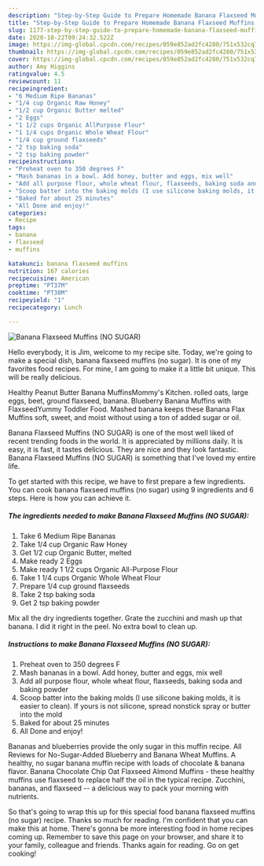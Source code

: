 ```yaml
---
description: "Step-by-Step Guide to Prepare Homemade Banana Flaxseed Muffins (NO SUGAR)"
title: "Step-by-Step Guide to Prepare Homemade Banana Flaxseed Muffins (NO SUGAR)"
slug: 1177-step-by-step-guide-to-prepare-homemade-banana-flaxseed-muffins-no-sugar
date: 2020-10-22T09:24:32.522Z
image: https://img-global.cpcdn.com/recipes/059e852ad2fc4280/751x532cq70/banana-flaxseed-muffins-no-sugar-recipe-main-photo.jpg
thumbnail: https://img-global.cpcdn.com/recipes/059e852ad2fc4280/751x532cq70/banana-flaxseed-muffins-no-sugar-recipe-main-photo.jpg
cover: https://img-global.cpcdn.com/recipes/059e852ad2fc4280/751x532cq70/banana-flaxseed-muffins-no-sugar-recipe-main-photo.jpg
author: Amy Higgins
ratingvalue: 4.5
reviewcount: 11
recipeingredient:
- "6 Medium Ripe Bananas"
- "1/4 cup Organic Raw Honey"
- "1/2 cup Organic Butter melted"
- "2 Eggs"
- "1 1/2 cups Organic AllPurpose Flour"
- "1 1/4 cups Organic Whole Wheat Flour"
- "1/4 cup ground flaxseeds"
- "2 tsp baking soda"
- "2 tsp baking powder"
recipeinstructions:
- "Preheat oven to 350 degrees F"
- "Mash bananas in a bowl. Add honey, butter and eggs, mix well"
- "Add all purpose flour, whole wheat flour, flaxseeds, baking soda and baking powder"
- "Scoop batter into the baking molds (I use silicone baking molds, it is easier to clean). If yours is not silicone, spread nonstick spray or butter into the mold"
- "Baked for about 25 minutes"
- "All Done and enjoy!"
categories:
- Recipe
tags:
- banana
- flaxseed
- muffins

katakunci: banana flaxseed muffins 
nutrition: 167 calories
recipecuisine: American
preptime: "PT37M"
cooktime: "PT30M"
recipeyield: "1"
recipecategory: Lunch

---
```



![Banana Flaxseed Muffins (NO SUGAR)](https://img-global.cpcdn.com/recipes/059e852ad2fc4280/751x532cq70/banana-flaxseed-muffins-no-sugar-recipe-main-photo.jpg)

Hello everybody, it is Jim, welcome to my recipe site. Today, we're going to make a special dish, banana flaxseed muffins (no sugar). It is one of my favorites food recipes. For mine, I am going to make it a little bit unique. This will be really delicious.

Healthy Peanut Butter Banana MuffinsMommy&#39;s Kitchen. rolled oats, large eggs, beet, ground flaxseed, banana. Blueberry Banana Muffins with FlaxseedYummy Toddler Food. Mashed banana keeps these Banana Flax Muffins soft, sweet, and moist without using a ton of added sugar or oil.

Banana Flaxseed Muffins (NO SUGAR) is one of the most well liked of recent trending foods in the world. It is appreciated by millions daily. It is easy, it is fast, it tastes delicious. They are nice and they look fantastic. Banana Flaxseed Muffins (NO SUGAR) is something that I've loved my entire life.


To get started with this recipe, we have to first prepare a few ingredients. You can cook banana flaxseed muffins (no sugar) using 9 ingredients and 6 steps. Here is how you can achieve it.

<!--inarticleads1-->

##### The ingredients needed to make Banana Flaxseed Muffins (NO SUGAR):

1. Take 6 Medium Ripe Bananas
1. Take 1/4 cup Organic Raw Honey
1. Get 1/2 cup Organic Butter, melted
1. Make ready 2 Eggs
1. Make ready 1 1/2 cups Organic All-Purpose Flour
1. Take 1 1/4 cups Organic Whole Wheat Flour
1. Prepare 1/4 cup ground flaxseeds
1. Take 2 tsp baking soda
1. Get 2 tsp baking powder


Mix all the dry ingredients together. Grate the zucchini and mash up that banana. I did it right in the peel. No extra bowl to clean up. 

<!--inarticleads2-->

##### Instructions to make Banana Flaxseed Muffins (NO SUGAR):

1. Preheat oven to 350 degrees F
1. Mash bananas in a bowl. Add honey, butter and eggs, mix well
1. Add all purpose flour, whole wheat flour, flaxseeds, baking soda and baking powder
1. Scoop batter into the baking molds (I use silicone baking molds, it is easier to clean). If yours is not silicone, spread nonstick spray or butter into the mold
1. Baked for about 25 minutes
1. All Done and enjoy!


Bananas and blueberries provide the only sugar in this muffin recipe. All Reviews for No-Sugar-Added Blueberry and Banana Wheat Muffins. A healthy, no sugar banana muffin recipe with loads of chocolate &amp; banana flavor. Banana Chocolate Chip Oat Flaxseed Almond Muffins - these healthy muffins use flaxseed to replace half the oil in the typical recipe. Zucchini, bananas, and flaxseed -- a delicious way to pack your morning with nutrients. 

So that's going to wrap this up for this special food banana flaxseed muffins (no sugar) recipe. Thanks so much for reading. I'm confident that you can make this at home. There's gonna be more interesting food in home recipes coming up. Remember to save this page on your browser, and share it to your family, colleague and friends. Thanks again for reading. Go on get cooking!
